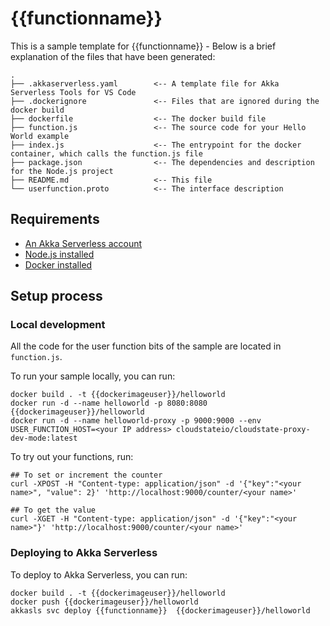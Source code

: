 # {{functionname}}

This is a sample template for {{functionname}} - Below is a brief explanation of the files that have been generated:

```
.
├── .akkaserverless.yaml        <-- A template file for Akka Serverless Tools for VS Code 
├── .dockerignore               <-- Files that are ignored during the docker build
├── dockerfile                  <-- The docker build file
├── function.js                 <-- The source code for your Hello World example
├── index.js                    <-- The entrypoint for the docker container, which calls the function.js file
├── package.json                <-- The dependencies and description for the Node.js project
├── README.md                   <-- This file
└── userfunction.proto          <-- The interface description
```

## Requirements

* [An Akka Serverless account](https://docs.cloudstate.com/getting-started/lightbend-account.html)
* [Node.js installed](https://nodejs.org/en/download/)
* [Docker installed](https://www.docker.com/community-edition)

## Setup process

### Local development

All the code for the user function bits of the sample are located in `function.js`.

To run your sample locally, you can run:

```
docker build . -t {{dockerimageuser}}/helloworld
docker run -d --name helloworld -p 8080:8080 {{dockerimageuser}}/helloworld
docker run -d --name helloworld-proxy -p 9000:9000 --env USER_FUNCTION_HOST=<your IP address> cloudstateio/cloudstate-proxy-dev-mode:latest
```

To try out your functions, run:

```
## To set or increment the counter
curl -XPOST -H "Content-type: application/json" -d '{"key":"<your name>", "value": 2}' 'http://localhost:9000/counter/<your name>'

## To get the value
curl -XGET -H "Content-type: application/json" -d '{"key":"<your name>"}' 'http://localhost:9000/counter/<your name>'
```

### Deploying to Akka Serverless

To deploy to Akka Serverless, you can run:

```
docker build . -t {{dockerimageuser}}/helloworld
docker push {{dockerimageuser}}/helloworld
akkasls svc deploy {{functionname}}  {{dockerimageuser}}/helloworld
```